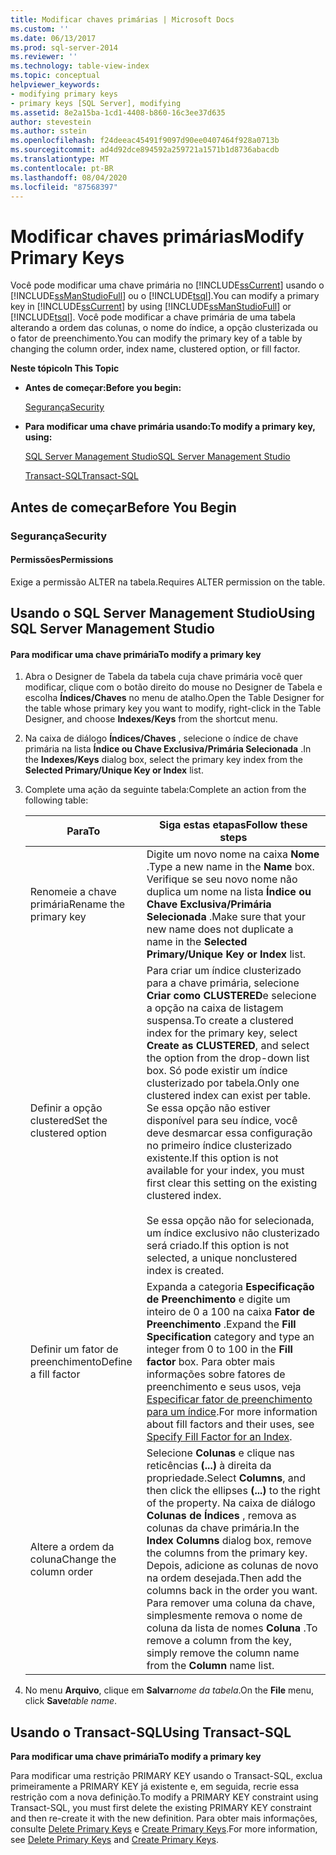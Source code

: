 ```yaml
---
title: Modificar chaves primárias | Microsoft Docs
ms.custom: ''
ms.date: 06/13/2017
ms.prod: sql-server-2014
ms.reviewer: ''
ms.technology: table-view-index
ms.topic: conceptual
helpviewer_keywords:
- modifying primary keys
- primary keys [SQL Server], modifying
ms.assetid: 8e2a15ba-1cd1-4408-b860-16c3ee37d635
author: stevestein
ms.author: sstein
ms.openlocfilehash: f24deeac45491f9097d90ee0407464f928a0713b
ms.sourcegitcommit: ad4d92dce894592a259721a1571b1d8736abacdb
ms.translationtype: MT
ms.contentlocale: pt-BR
ms.lasthandoff: 08/04/2020
ms.locfileid: "87568397"
---
```

# <a name="modify-primary-keys"></a><span data-ttu-id="c7f64-102">Modificar chaves primárias</span><span class="sxs-lookup"><span data-stu-id="c7f64-102">Modify Primary Keys</span></span>
  <span data-ttu-id="c7f64-103">Você pode modificar uma chave primária no [!INCLUDE[ssCurrent](../../includes/sscurrent-md.md)] usando o [!INCLUDE[ssManStudioFull](../../includes/ssmanstudiofull-md.md)] ou o [!INCLUDE[tsql](../../includes/tsql-md.md)].</span><span class="sxs-lookup"><span data-stu-id="c7f64-103">You can modify a primary key in [!INCLUDE[ssCurrent](../../includes/sscurrent-md.md)] by using [!INCLUDE[ssManStudioFull](../../includes/ssmanstudiofull-md.md)] or [!INCLUDE[tsql](../../includes/tsql-md.md)].</span></span> <span data-ttu-id="c7f64-104">Você pode modificar a chave primária de uma tabela alterando a ordem das colunas, o nome do índice, a opção clusterizada ou o fator de preenchimento.</span><span class="sxs-lookup"><span data-stu-id="c7f64-104">You can modify the primary key of a table by changing the column order, index name, clustered option, or fill factor.</span></span>  
  
 <span data-ttu-id="c7f64-105">**Neste tópico**</span><span class="sxs-lookup"><span data-stu-id="c7f64-105">**In This Topic**</span></span>  
  
-   <span data-ttu-id="c7f64-106">**Antes de começar:**</span><span class="sxs-lookup"><span data-stu-id="c7f64-106">**Before you begin:**</span></span>  
  
     [<span data-ttu-id="c7f64-107">Segurança</span><span class="sxs-lookup"><span data-stu-id="c7f64-107">Security</span></span>](#Security)  
  
-   <span data-ttu-id="c7f64-108">**Para modificar uma chave primária usando:**</span><span class="sxs-lookup"><span data-stu-id="c7f64-108">**To modify a primary key, using:**</span></span>  
  
     [<span data-ttu-id="c7f64-109">SQL Server Management Studio</span><span class="sxs-lookup"><span data-stu-id="c7f64-109">SQL Server Management Studio</span></span>](#SSMSProcedure)  
  
     [<span data-ttu-id="c7f64-110">Transact-SQL</span><span class="sxs-lookup"><span data-stu-id="c7f64-110">Transact-SQL</span></span>](#TsqlProcedure)  
  
##  <a name="before-you-begin"></a><a name="BeforeYouBegin"></a> <span data-ttu-id="c7f64-111">Antes de começar</span><span class="sxs-lookup"><span data-stu-id="c7f64-111">Before You Begin</span></span>  
  
###  <a name="security"></a><a name="Security"></a> <span data-ttu-id="c7f64-112">Segurança</span><span class="sxs-lookup"><span data-stu-id="c7f64-112">Security</span></span>  
  
####  <a name="permissions"></a><a name="Permissions"></a> <span data-ttu-id="c7f64-113">Permissões</span><span class="sxs-lookup"><span data-stu-id="c7f64-113">Permissions</span></span>  
 <span data-ttu-id="c7f64-114">Exige a permissão ALTER na tabela.</span><span class="sxs-lookup"><span data-stu-id="c7f64-114">Requires ALTER permission on the table.</span></span>  
  
##  <a name="using-sql-server-management-studio"></a><a name="SSMSProcedure"></a> <span data-ttu-id="c7f64-115">Usando o SQL Server Management Studio</span><span class="sxs-lookup"><span data-stu-id="c7f64-115">Using SQL Server Management Studio</span></span>  
  
#### <a name="to-modify-a-primary-key"></a><span data-ttu-id="c7f64-116">Para modificar uma chave primária</span><span class="sxs-lookup"><span data-stu-id="c7f64-116">To modify a primary key</span></span>  
  
1.  <span data-ttu-id="c7f64-117">Abra o Designer de Tabela da tabela cuja chave primária você quer modificar, clique com o botão direito do mouse no Designer de Tabela e escolha **Índices/Chaves** no menu de atalho.</span><span class="sxs-lookup"><span data-stu-id="c7f64-117">Open the Table Designer for the table whose primary key you want to modify, right-click in the Table Designer, and choose **Indexes/Keys** from the shortcut menu.</span></span>  
  
2.  <span data-ttu-id="c7f64-118">Na caixa de diálogo **Índices/Chaves** , selecione o índice de chave primária na lista **Índice ou Chave Exclusiva/Primária Selecionada** .</span><span class="sxs-lookup"><span data-stu-id="c7f64-118">In the **Indexes/Keys** dialog box, select the primary key index from the **Selected Primary/Unique Key or Index** list.</span></span>  
  
3.  <span data-ttu-id="c7f64-119">Complete uma ação da seguinte tabela:</span><span class="sxs-lookup"><span data-stu-id="c7f64-119">Complete an action from the following table:</span></span>  
  
    |<span data-ttu-id="c7f64-120">Para</span><span class="sxs-lookup"><span data-stu-id="c7f64-120">To</span></span>|<span data-ttu-id="c7f64-121">Siga estas etapas</span><span class="sxs-lookup"><span data-stu-id="c7f64-121">Follow these steps</span></span>|  
    |--------|------------------------|  
    |<span data-ttu-id="c7f64-122">Renomeie a chave primária</span><span class="sxs-lookup"><span data-stu-id="c7f64-122">Rename the primary key</span></span>|<span data-ttu-id="c7f64-123">Digite um novo nome na caixa **Nome** .</span><span class="sxs-lookup"><span data-stu-id="c7f64-123">Type a new name in the **Name** box.</span></span> <span data-ttu-id="c7f64-124">Verifique se seu novo nome não duplica um nome na lista **Índice ou Chave Exclusiva/Primária Selecionada** .</span><span class="sxs-lookup"><span data-stu-id="c7f64-124">Make sure that your new name does not duplicate a name in the **Selected Primary/Unique Key or Index** list.</span></span>|  
    |<span data-ttu-id="c7f64-125">Definir a opção clustered</span><span class="sxs-lookup"><span data-stu-id="c7f64-125">Set the clustered option</span></span>|<span data-ttu-id="c7f64-126">Para criar um índice clusterizado para a chave primária, selecione **Criar como CLUSTERED**e selecione a opção na caixa de listagem suspensa.</span><span class="sxs-lookup"><span data-stu-id="c7f64-126">To create a clustered index for the primary key, select **Create as CLUSTERED**, and select the option from the drop-down list box.</span></span> <span data-ttu-id="c7f64-127">Só pode existir um índice clusterizado por tabela.</span><span class="sxs-lookup"><span data-stu-id="c7f64-127">Only one clustered index can exist per table.</span></span> <span data-ttu-id="c7f64-128">Se essa opção não estiver disponível para seu índice, você deve desmarcar essa configuração no primeiro índice clusterizado existente.</span><span class="sxs-lookup"><span data-stu-id="c7f64-128">If this option is not available for your index, you must first clear this setting on the existing clustered index.</span></span><br /><br /> <span data-ttu-id="c7f64-129">Se essa opção não for selecionada, um índice exclusivo não clusterizado será criado.</span><span class="sxs-lookup"><span data-stu-id="c7f64-129">If this option is not selected, a unique nonclustered index is created.</span></span>|  
    |<span data-ttu-id="c7f64-130">Definir um fator de preenchimento</span><span class="sxs-lookup"><span data-stu-id="c7f64-130">Define a fill factor</span></span>|<span data-ttu-id="c7f64-131">Expanda a categoria **Especificação de Preenchimento** e digite um inteiro de 0 a 100 na caixa **Fator de Preenchimento** .</span><span class="sxs-lookup"><span data-stu-id="c7f64-131">Expand the **Fill Specification** category and type an integer from 0 to 100 in the **Fill factor** box.</span></span> <span data-ttu-id="c7f64-132">Para obter mais informações sobre fatores de preenchimento e seus usos, veja [Especificar fator de preenchimento para um índice](../indexes/specify-fill-factor-for-an-index.md).</span><span class="sxs-lookup"><span data-stu-id="c7f64-132">For more information about fill factors and their uses, see [Specify Fill Factor for an Index](../indexes/specify-fill-factor-for-an-index.md).</span></span>|  
    |<span data-ttu-id="c7f64-133">Altere a ordem da coluna</span><span class="sxs-lookup"><span data-stu-id="c7f64-133">Change the column order</span></span>|<span data-ttu-id="c7f64-134">Selecione **Colunas** e clique nas reticências **(...)** à direita da propriedade.</span><span class="sxs-lookup"><span data-stu-id="c7f64-134">Select **Columns**, and then click the ellipses **(...)** to the right of the property.</span></span> <span data-ttu-id="c7f64-135">Na caixa de diálogo  **Colunas de Índices** , remova as colunas da chave primária.</span><span class="sxs-lookup"><span data-stu-id="c7f64-135">In the  **Index Columns** dialog box, remove the columns from the primary key.</span></span> <span data-ttu-id="c7f64-136">Depois, adicione as colunas de novo na ordem desejada.</span><span class="sxs-lookup"><span data-stu-id="c7f64-136">Then add the columns back in the order you want.</span></span> <span data-ttu-id="c7f64-137">Para remover uma coluna da chave, simplesmente remova o nome de coluna da lista de nomes **Coluna** .</span><span class="sxs-lookup"><span data-stu-id="c7f64-137">To remove a column from the key, simply remove the column name from the **Column** name list.</span></span>|  
  
4.  <span data-ttu-id="c7f64-138">No menu **Arquivo**, clique em **Salvar**_nome da tabela_.</span><span class="sxs-lookup"><span data-stu-id="c7f64-138">On the **File** menu, click **Save**_table name_.</span></span>  
  
##  <a name="using-transact-sql"></a><a name="TsqlProcedure"></a> <span data-ttu-id="c7f64-139">Usando o Transact-SQL</span><span class="sxs-lookup"><span data-stu-id="c7f64-139">Using Transact-SQL</span></span>  
 <span data-ttu-id="c7f64-140">**Para modificar uma chave primária**</span><span class="sxs-lookup"><span data-stu-id="c7f64-140">**To modify a primary key**</span></span>  
  
 <span data-ttu-id="c7f64-141">Para modificar uma restrição PRIMARY KEY usando o Transact-SQL, exclua primeiramente a PRIMARY KEY já existente e, em seguida, recrie essa restrição com a nova definição.</span><span class="sxs-lookup"><span data-stu-id="c7f64-141">To modify a PRIMARY KEY constraint using Transact-SQL, you must first delete the existing PRIMARY KEY constraint and then re-create it with the new definition.</span></span> <span data-ttu-id="c7f64-142">Para obter mais informações, consulte [Delete Primary Keys](delete-primary-keys.md) e [Create Primary Keys](create-primary-keys.md).</span><span class="sxs-lookup"><span data-stu-id="c7f64-142">For more information, see [Delete Primary Keys](delete-primary-keys.md) and [Create Primary Keys](create-primary-keys.md).</span></span>  
  
###  <a name="TsqlExample"></a>  
